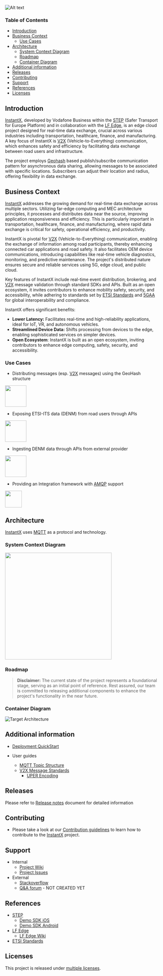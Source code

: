 ![Alt text](./images/logo.png)

### Table of Contents

- [Introduction](#introduction)
- [Business Context](#business-context)
  - [Use Cases](#use-cases)
- [Architecture](#architecture)
  - [System Context Diagram](#system-context-diagram)
  - [Roadmap](#roadmap)
  - [Container Diagram](#container-diagram)
- [Additional information](#additional-information)
- [Releases](#releases)
- [Contributing](#contributing)
- [Support](#support)
- [References](#references)
- [Licenses](#licenses)

## Introduction

[InstantX], developed by Vodafone Business within the [STEP] (Safer Transport for Europe Platform) and in collaboration with the [LF Edge], is an edge cloud project designed for real-time data exchange, crucial across various industries including transportation, healthcare, finance, and manufacturing. A key focus of InstantX is [V2X] (Vehicle-to-Everything) communication, which enhances safety and efficiency by facilitating data exchange between road users and infrastructure.

The project employs [Geohash] based publish/subscribe communication pattern for asynchronous data sharing, allowing messages to be associated with specific locations. Subscribers can adjust their location and radius, offering flexibility in data exchange.

## Business Context

[InstantX] addresses the growing demand for real-time data exchange across multiple sectors. Utilizing far-edge computing and MEC architecture principles, it processes and distributes data near the source, improving application responsiveness and efficiency. This is particularly important in transportation, healthcare, finance, and manufacturing, where rapid data exchange is critical for safety, operational efficiency, and productivity.

InstantX is pivotal for [V2X] (Vehicle-to-Everything) communication, enabling the exchange of information among road participants, thereby enhancing connected car applications and road safety. It also facilitates OEM device communications, introducing capabilities like real-time vehicle diagnostics, monitoring, and predictive maintenance. The project's distributed nature ensures secure and reliable services using 5G, edge cloud, and public cloud.

Key features of InstantX include real-time event distribution, brokering, and [V2X] message validation through standard SDKs and APIs. Built as an open ecosystem, it invites contributors to enhance mobility safety, security, and accessibility, while adhering to standards set by [ETSI Standards] and [5GAA] for global interoperability and compliance.

InstantX offers significant benefits:

- **Lower Latency:** Facilitates real-time and high-reliability applications, ideal for IoT, VR, and autonomous vehicles.
- **Streamlined Device Data:** Shifts processing from devices to the edge, enabling sophisticated services on simpler devices.
- **Open Ecosystem**: InstantX is built as an open ecosystem, inviting contributors to enhance edge computing, safety, security, and accessibility.

### Use Cases

- Distributing messages (esp. [V2X] messages) using the GeoHash structure
<img src="./images/UseCases1.png" height="70" width="auto">

- Exposing ETSI-ITS data (DENM) from road users through APIs
<img src="./images/UseCases2.png" height="70" width="auto">

- Ingesting DENM data through APIs from external provider
<img src="./images/UseCases3.png" height="70" width="auto">

- Providing an Integration framework with [AMQP] support
<img src="./images/UseCases4Custom.png" height="55" width="auto">

## Architecture

[InstantX] uses [MQTT] as a protocol and technology.

### System Context Diagram

<img src="./images/SystemContext.png" height="350" width="auto">

### Roadmap

> **Disclaimer:** The current state of the project represents a foundational stage, serving as an initial point of reference. Rest assured, our team is committed to releasing additional components to enhance the project's functionality in the near future.

### Container Diagram

![Target Architecture](./images/InstantX_arch.png)

## Additional information

- [Deployment QuickStart](./deployment/Quick-Start.md)

- User guides
  - [MQTT Topic Structure](./docs/MQTT-Topic-Structure.md)
  - [V2X Message Standards](./docs/v2x-messages.md)
    - [UPER Encoding](./docs/Encoding.md)

## Releases

Please refer to [Release notes](./RELEASE.md) document for detailed information

## Contributing

- Please take a look at our [Contribution guidelines](./docs/CONTRIBUTION.md) to learn how to contribute to the [InstantX] project.

## Support

- Internal
  - [Project Wiki](https://github.com/lf-edge/instantx/wiki)
  - [Project Issues](https://github.com/lf-edge/instantx/issues)
- External
  - [Stackoverflow](http://stackoverflow.com/questions/tagged/InstantX)
  - [Q&A forum](https://groups.google.com/forum/#!forum/InstantX) - NOT CREATED YET

## References

- [STEP]
  - [Demo SDK iOS]
  - [Demo SDK Android]
- [LF Edge]
  - [LF Edge Wiki]
- [ETSI Standards]

## Licenses

This project is released under [multiple licenses](./LICENSE.md).

[V2X]: https://en.wikipedia.org/wiki/Vehicle-to-everything
[MQTT]: https://mqtt.org/
[AMQP]: https://en.wikipedia.org/wiki/Advanced_Message_Queuing_Protocol
[Geohash]: https://en.wikipedia.org/wiki/Geohash
[LF Edge]: https://www.lfedge.org/
[LF Edge Wiki]: https://wiki.lfedge.org/
[STEP]: https://step.vodafone.com/
[ETSI Standards]: https://portal.etsi.org/Services/Centre-for-Testing-Interoperability/Activities/Intelligent-Transport-System/C-ITS-Protocols
[5GAA]: https://5gaa.org/
[Demo SDK iOS]: https://github.com/Vodafone/HelloV2XWorld-iOS
[Demo SDK Android]: https://github.com/Vodafone/HelloV2XWorld-Android
[InstantX]: https://github.com/lf-edge/instantx

